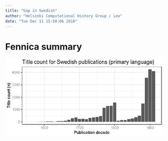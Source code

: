 ```yaml
---
title: "Gap in Swedish"
author: "Helsinki Computational History Group / Leo"
date: "Tue Dec 11 15:50:06 2018"
---
```


# Fennica summary




![plot of chunk gap](figure/gap-1.png)
